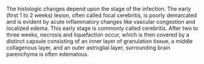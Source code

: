 The histologic changes depend upon the stage of the infection. The early (first 1 to 2 weeks) lesion, often called focal cerebritis, is poorly demarcated and is evident by acute inflammatory changes like vascular congestion and localized edema. This early stage is commonly called cerebritis. After two to three weeks, necrosis and liquefaction occur, which is then covered by a distinct capsule consisting of an inner layer of granulation tissue, a middle collagenous layer, and an outer astroglial layer, surrounding brain parenchyma is often edematous.